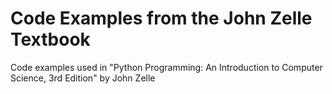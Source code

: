 # Code Examples from the John Zelle Textbook

Code examples used in "Python Programming: An Introduction to Computer Science, 3rd Edition" by John Zelle
